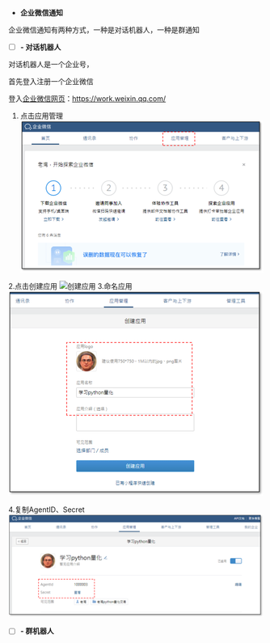 

 - **企业微信通知**


企业微信通知有两种方式，一种是对话机器人，一种是群通知

 - [ ] **- 对话机器人**

对话机器人是一个企业号，

首先登入注册一个企业微信

登入[企业微信网页](https://work.weixin.qq.com/)：https://work.weixin.qq.com/

 1. 点击应用管理
![点击应用管理](https://raw.githubusercontent.com/litonchen/wx_bot/main/png/2.application.png?token=GHSAT0AAAAAACAP34VHG6LZBK5DZG5DY2OUZCHP3JQ)

2.点击创建应用
![创建应用](https://raw.githubusercontent.com/litonchen/wx_bot/main/3.create.png)
3.命名应用
![enter image description here](https://raw.githubusercontent.com/litonchen/wx_bot/main/png/4.name.png?token=GHSAT0AAAAAACAP34VGJXEOLWTLCAOEVMLMZCHQOXA)


4.复制AgentID、Secret
![](https://raw.githubusercontent.com/litonchen/wx_bot/main/png/5.secret.png?token=GHSAT0AAAAAACAP34VGJNMZ5IODBZLDYFDCZCHQN5Q)


 - [ ] **- 群机器人**

